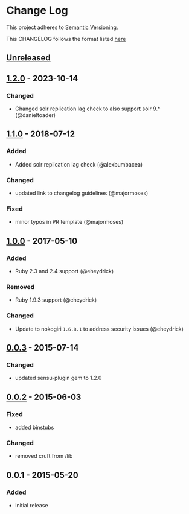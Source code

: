 # Change Log
This project adheres to [Semantic Versioning](http://semver.org/).

This CHANGELOG follows the format listed [here](https://github.com/sensu-plugins/community/blob/master/HOW_WE_CHANGELOG.md)

## [Unreleased]

## [1.2.0] - 2023-10-14
### Changed
- Changed solr replication lag check to also support solr 9.* (@danieltoader)

## [1.1.0] - 2018-07-12
### Added
- Added solr replication lag check (@alexbumbacea)

### Changed
- updated link to changelog guidelines (@majormoses)

### Fixed
- minor typos in PR template (@majormoses)

## [1.0.0] - 2017-05-10
### Added
- Ruby 2.3 and 2.4 support (@eheydrick)

### Removed
- Ruby 1.9.3 support (@eheydrick)

### Changed
- Update to nokogiri `1.6.8.1` to address security issues (@eheydrick)

## [0.0.3] - 2015-07-14
### Changed
- updated sensu-plugin gem to 1.2.0

## [0.0.2] - 2015-06-03
### Fixed
- added binstubs

### Changed
- removed cruft from /lib

## 0.0.1 - 2015-05-20
### Added
- initial release

[Unreleased]: https://github.com/sensu-plugins/sensu-plugins-solr/compare/1.2.0...HEAD
[1.2.0]: https://github.com/sensu-plugins/sensu-plugins-solr/compare/1.1.0...1.2.0
[1.1.0]: https://github.com/sensu-plugins/sensu-plugins-solr/compare/1.0.0...1.1.0
[1.0.0]: https://github.com/sensu-plugins/sensu-plugins-solr/compare/0.0.3...1.0.0
[0.0.3]: https://github.com/sensu-plugins/sensu-plugins-solr/compare/0.0.2...0.0.3
[0.0.2]: https://github.com/sensu-plugins/sensu-plugins-solr/compare/0.0.1...0.0.2
